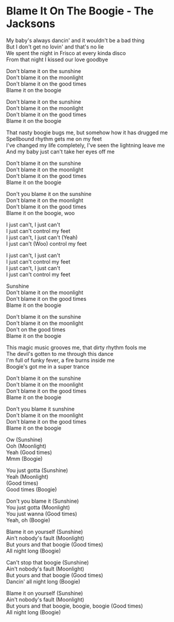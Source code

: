 # Blame It On The Boogie - The Jacksons

My baby's always dancin' and it wouldn't be a bad thing\
But I don't get no lovin' and that's no lie\
We spent the night in Frisco at every kinda disco\
From that night I kissed our love goodbye

Don't blame it on the sunshine\
Don't blame it on the moonlight\
Don't blame it on the good times\
Blame it on the boogie

Don't blame it on the sunshine\
Don't blame it on the moonlight\
Don't blame it on the good times\
Blame it on the boogie

That nasty boogie bugs me, but somehow how it has drugged me\
Spellbound rhythm gets me on my feet\
I've changed my life completely, I've seen the lightning leave me\
And my baby just can't take her eyes off me

Don't blame it on the sunshine\
Don't blame it on the moonlight\
Don't blame it on the good times\
Blame it on the boogie

Don't you blame it on the sunshine\
Don't blame it on the moonlight\
Don't blame it on the good times\
Blame it on the boogie, woo

I just can't, I just can't\
I just can't control my feet\
I just can't, I just can't (Yeah)\
I just can't (Woo) control my feet

I just can't, I just can't\
I just can't control my feet\
I just can't, I just can't\
I just can't control my feet

Sunshine\
Don't blame it on the moonlight\
Don't blame it on the good times\
Blame it on the boogie

Don't blame it on the sunshine\
Don't blame it on the moonlight\
Don't on the good times\
Blame it on the boogie

This magic music grooves me, that dirty rhythm fools me\
The devil's gotten to me through this dance\
I'm full of funky fever, a fire burns inside me\
Boogie's got me in a super trance

Don't blame it on the sunshine\
Don't blame it on the moonlight\
Don't blame it on the good times\
Blame it on the boogie

Don't you blame it sunshine\
Don't blame it on the moonlight\
Don't blame it on the good times\
Blame it on the boogie

Ow (Sunshine)\
Ooh (Moonlight)\
Yeah (Good times)\
Mmm (Boogie)

You just gotta (Sunshine)\
Yeah (Moonlight)\
(Good times)\
Good times (Boogie)

Don't you blame it (Sunshine)\
You just gotta (Moonlight)\
You just wanna (Good times)\
Yeah, oh (Boogie)

Blame it on yourself (Sunshine)\
Ain't nobody's fault (Moonlight)\
But yours and that boogie (Good times)\
All night long (Boogie)

Can't stop that boogie (Sunshine)\
Ain't nobody's fault (Moonlight)\
But yours and that boogie (Good times)\
Dancin' all night long (Boogie)

Blame it on yourself (Sunshine)\
Ain't nobody's fault (Moonlight)\
But yours and that boogie, boogie, boogie (Good times)\
All night long (Boogie)